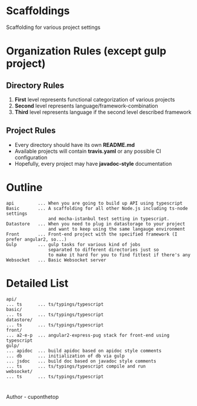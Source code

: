 # Scaffoldings
Scaffolding for various project settings

# Organization Rules (except gulp project)

## Directory Rules

1. **First** level represents functional categorization of various projects
2. **Second** level represents language/framework-combination
3. **Third** level represents language if the second level described framework

## Project Rules

- Every directory should have its own **README.md**
- Available projects will contain **travis.yaml** or any possible CI configuration
- Hopefully, every project may have **javadoc-style** documentation

# Outline
```
api         ... When you are going to build up API using typescript
Basic       ... A scaffolding for all other Node.js including ts-node settings
                and mocha-istanbul test setting in typescript.
Datastore   ... When you need to plug in datastorage to your project
                and want to keep using the same langauge environment
Front       ... Front-end project with the specified framework (I prefer angular2, so...)
Gulp        ... gulp tasks for various kind of jobs
                separated to different directories just so
                to make it hard for you to find fittest if there's any
Websocket   ... Basic Websocket server
```

# Detailed List
```
api/
... ts      ... ts/typings/typescript
basic/
... ts      ... ts/typings/typescript
datastore/
... ts      ... ts/typings/typescript
front/
... a2-e-p  ... angular2-express-pug stack for front-end using typescript
gulp/
... apidoc  ... build apidoc based on apidoc style comments
... db      ... initialization of db via gulp
... jsdoc   ... build doc based on javadoc style comments
... ts      ... ts/typings/typescript compile and run
websocket/
... ts      ... ts/typings/typescript
```

#
Author - cuponthetop